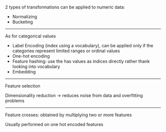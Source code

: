 
2 types of transformations can be applied to numeric data:

- Normalizing
- Bucketing

---

As for categorical values

- Label Encoding (index using a vocabulary), can be applied only if the categories represent limited ranges or ordinal values
- One-hot encoding
- Feature hashing: use the has values as indices directly rather thank looking into vocabulary
- Embedding

---

Feature selection

Dimensionality reduction -> reduces noise from data and overfitting problems

---

Feature crosses: obtained by multiplying two or more features

Usually performed on one hot encoded features
